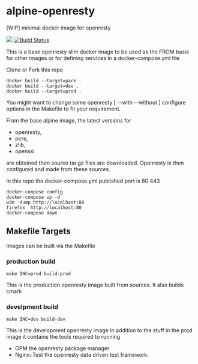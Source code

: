# alpine-openresty
[WIP] minimal docker image for openresty

[![](https://images.microbadger.com/badges/image/grantmacken/alpine-openresty.svg)](https://microbadger.com/images/grantmacken/alpine-openresty "Get your own image badge on microbadger.com")
[![Build Status](https://travis-ci.org/grantmacken/alpine-openresty.svg?branch=master)](https://travis-ci.org/grantmacken/alpine-openresty)

This is a base openresty slim  docker image
to be used as the FROM basis for other images
or for defining services in a docker-compose.yml file

Clone or Fork this repo

```
docker build --target=pack .
docker build --target=dev .
docker build --target=prod .
```

You might want to change some openresty 
 [ --with --without ]
configure options in the Makefile to fit your requirement.


From the base alpine image, 
the latest versions for 
- openresty, 
- pcre, 
- zlib, 
- openssl 

are obtained then source tar.gz files are downloaded. 
Openresty is then configured and made from these sources.

In this repo the docker-compose.yml published port is 80 443

```
docker-compose config
docker-compose up -d
w3m -dump http://localhost:80
firefox  http://localhost:80
docker-compose down
```

## Makefile Targets

Images can be built via the Makefile

### production build

```
make INC=prod build-prod
```

This is the production openresty image built from sources.
It also builds cmark 

### develpment build

```
make INC=dev build-dev
```

This is the development openresty image
In addition to the stuff in the prod image it contains 
the tools required to running
 - OPM the openresty package manager 
 - Nginx::Test the openresty data driven test framework.



